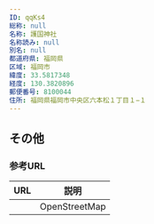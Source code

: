 ```yaml
---
ID: qqKs4
総称: null
名称: 護国神社
名称読み: null
別名: null
都道府県: 福岡県
区域: 福岡市
緯度: 33.5817348
経度: 130.3820896
郵便番号: 8100044
住所: 福岡県福岡市中央区六本松１丁目１−１
---
```


## その他

### 参考URL

| URL | 説明          |
| --- | ------------- |
|     | OpenStreetMap |

